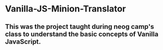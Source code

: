# Vanilla-JS-Minion-Translator
## This was the project taught during neog camp's class to understand the basic concepts of <b>Vanilla JavaScript</b>.
